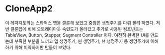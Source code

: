 # CloneApp2

이 레파지토리는 스타벅스 앱을 클론해 보았고 중점은 생명주기를 다뤄 볼려 하였다.
저번 클론앱에 비해 오토레이아웃 숙련도가 올라갔고 추가로 사용된 컴포넌트는 TableView, Button, Stepper, Segment Controller 이다.
여전히 완벽한 UI를 만드는데 부족한 부분을 느끼고 앱 생명주기, 씬 생명주기, 뷰 생명주기 등 생명주기에 이해하기 위해 미약하지만 만들어 보았다.
